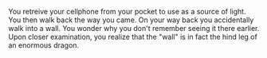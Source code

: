 You retreive your cellphone from your pocket to use as a
source of light. You then walk back the way you came. On your
way back you accidentally walk into a wall. You wonder why you don't remember seeing it there earlier. Upon closer
examination, you realize that the "wall" is in fact the hind
leg of an enormous dragon.

